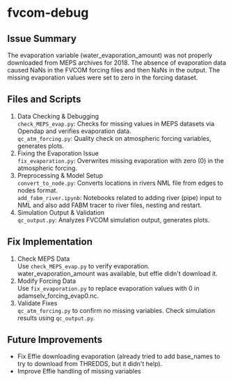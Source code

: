 # fvcom-debug

## Issue Summary
The evaporation variable (water_evaporation_amount) was not properly downloaded from MEPS archives for 2018.
The absence of evaporation data caused NaNs in the FVCOM forcing files and then NaNs in the output.
The missing evaporation values were set to zero in the forcing dataset.

## Files and Scripts
1. Data Checking & Debugging  
`check_MEPS_evap.py`: Checks for missing values in MEPS datasets via Opendap and verifies evaporation data.  
`qc_atm_forcing.py`: Quality check on atmospheric forcing variables, generates plots.
2. Fixing the Evaporation Issue  
`fix_evaporation.py`: Overwrites missing evaporation with zero (0) in the atmospheric forcing.
3. Preprocessing & Model Setup  
`convert_to_node.py`: Converts locations in rivers NML file from edges to nodes format.  
`add_fabm_river.ipynb`: Notebooks related to adding river (pipe) input to NML and also add FABM tracer to river files, nesting and restart.
4. Simulation Output & Validation  
`qc_output.py`: Analyzes FVCOM simulation output, generates plots.

## Fix Implementation
1. Check MEPS Data  
Use `check_MEPS_evap.py` to verify evaporation. water_evaporation_amount was available, but effie didn't download it.
2. Modify Forcing Data  
Use `fix_evaporation.py` to replace evaporation values with 0 in adamselv_forcing_evap0.nc.
3. Validate Fixes  
`qc_atm_forcing.py` to confirm no missing variables.
Check simulation results using `qc_output.py`.

## Future Improvements
- Fix Effie downloading evaporation (already tried to add base_names to try to download from THREDDS, but it didn't help).
- Improve Effie handling of missing variables
